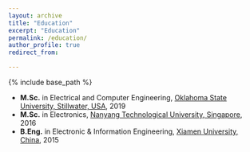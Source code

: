 ```yaml
---
layout: archive
title: "Education"
excerpt: "Education"
permalink: /education/
author_profile: true
redirect_from:

---
```


{% include base_path %}

* <b>M.Sc.</b> in Electrical and Computer Engineering, [Oklahoma State University, Stillwater, USA](https://go.okstate.edu/), 2019
* <b>M.Sc.</b> in Electronics, [Nanyang Technological University, Singapore](https://www.ntu.edu.sg/Pages/home.aspx), 2016
* <b>B.Eng.</b> in Electronic & Information Engineering, [Xiamen University, China](https://en.xmu.edu.cn/), 2015
